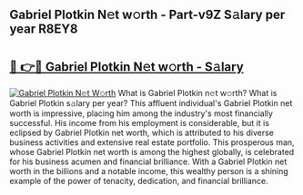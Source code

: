 ## Gabriel Plotkin N𝚎t w𝚘rth - Part-v9Z S𝚊lary per year R8EY8

# <h2><a href="http://gc47q3.nevu.top/?p=Gabriel+Plotkin">🔗 👉🔴 Gabriel Plotkin N𝚎t w𝚘rth - S𝚊lary</a></h2>

[![Gabriel Plotkin N𝚎t W𝚘rth](https://i.imgur.com/Oavwk0R.jpeg)](http://gc47q3.nevu.top/?p=Gabriel+Plotkin)
What is Gabriel Plotkin n𝚎t w𝚘rth? What is Gabriel Plotkin s𝚊lary per year?
This affluent individual's Gabriel Plotkin net worth is impressive, placing him among the industry's most financially successful. His income from his employment is considerable, but it is eclipsed by Gabriel Plotkin net worth, which is attributed to his diverse business activities and extensive real estate portfolio. This prosperous man, whose Gabriel Plotkin net worth is among the highest globally, is celebrated for his business acumen and financial brilliance. With a Gabriel Plotkin net worth in the billions and a notable income, this wealthy person is a shining example of the power of tenacity, dedication, and financial brilliance.
